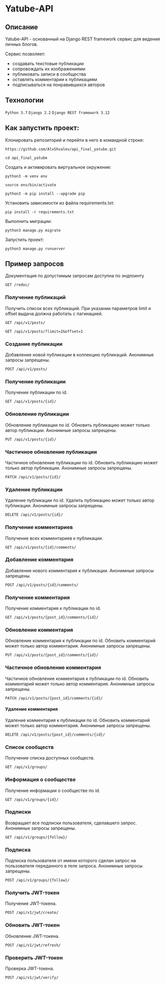 # Yatube-API

## Описание

Yatube-API - основанный на Django REST framework сервис для ведения личных
блогов.

Сервис позволяет:

- создавать текстовые публикации
- сопровождать их изображениями
- публиковать записи в сообщества
- оставлять комментарии к публикациям
- подписываться на понравившихся авторов

## Технологии
`Python 3.7` `Django 2.2` `Django REST framework 3.12`

## Как запустить проект:

Клонировать репозиторий и перейти в него в командной строке:

```
https://github.com/AlxShvalev/api_final_yatube.git
```

```
cd api_final_yatube
```

Cоздать и активировать виртуальное окружение:

```
python3 -m venv env
```

```
source env/bin/activate
```

```
python3 -m pip install --upgrade pip
```

Установить зависимости из файла requirements.txt:

```
pip install -r requirements.txt
```

Выполнить миграции:

```
python3 manage.py migrate
```

Запустить проект:

```
python3 manage.py runserver
```

## Пример запросов

Документация по допустимым запросам доступна по эндпоинту

```
GET /redoc/
```

### Получение публикаций

Получить список всех публикаций. При указании параметров limit и offset выдача
должна работать с пагинацией.

```
GET /api/v1/posts/

GET /api/v1/posts/?limit=2&offset=1
```

### Создание публикации

Добавление новой публикации в коллекцию публикаций. Анонимные запросы
запрещены.

```
POST /api/v1/posts/
```

### Получение публикации

Получение публикации по id.

```
GET /api/v1/posts/{id}/
```

### Обновление публикации

Обновление публикации по id. Обновить публикацию может только автор публикации.
Анонимные запросы запрещены.

```
PUT /api/v1/posts/{id}/
```

### Частичное обновление публикации

Частичное обновление публикации по id. Обновить публикацию может только автор
публикации. Анонимные запросы запрещены.

```
PATCH /api/v1/posts/{id}/
```

### Удаление публикации

Удаление публикации по id. Удалить публикацию может только автор публикации.
Анонимные запросы запрещены.

```
DELETE /api/v1/posts/{id}/
```

### Получение комментариев

Получение всех комментариев к публикации.

```
GET /api/v1/posts/{id}/comments/
```

### Добавление комментария

Добавление нового комментария к публикации. Анонимные запросы запрещены.

```
POST /api/v1/posts/{id}/comments/
```

### Получение комментария

Получение комментария к публикации по id.

```
GET /api/v1/posts/{post_id}/comments/{id}/
```

### Обновление комментария

Обновление комментария к публикации по id. Обновить комментарий может только
автор комментария. Анонимные запросы запрещены.

```
PUT /api/v1/posts/{post_id}/comments/{id}/
```

### Частичное обновление комментария

Частичное обновление комментария к публикации по id. Обновить комментарий может
только автор комментария. Анонимные запросы запрещены.

```
PATCH /api/v1/posts/{post_id}/comments/{id}/
```

#### Удаление комментария

Удаление комментария к публикации по id. Обновить комментарий может только
автор комментария. Анонимные запросы запрещены.

```
DELETE /api/v1/posts/{post_id}/comments/{id}/
```

### Список сообществ

Получение списка доступных сообществ.

```
GET /api/v1/groups/
```

### Информация о сообществе

Получение информации о сообществе по id.

```
GET /api/v1/groups/{id}/
```

### Подписки

Возвращает все подписки пользователя, сделавшего запрос. Анонимные запросы запрещены.

```
GET /api/v1/groups/{follow}/
```

### Подписка

Подписка пользователя от имени которого сделан запрос на пользователя переданного в теле запроса. Анонимные запросы запрещены.

```
POST /api/v1/groups/{follow}/
```

### Получить JWT-токен

Получение JWT-токена.

```
POST /api/v1/jwt/create/
```

### Обновить JWT-токен

Обновление JWT-токена.

```
POST /api/v1/jwt/refresh/
```

### Проверить JWT-токен

Проверка JWT-токена.

```
POST /api/v1/jwt/verify/
```
